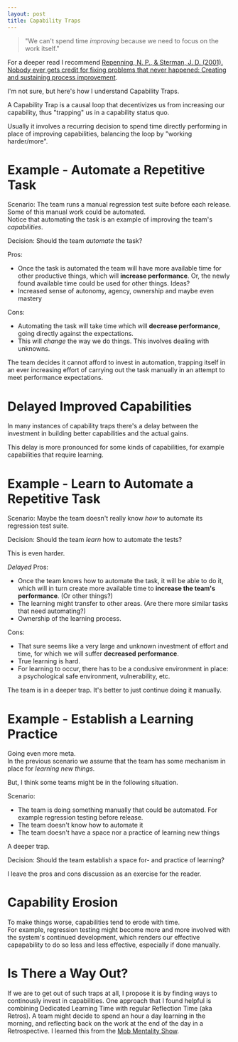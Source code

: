 ```yaml
---
layout: post
title: Capability Traps
---
```


> "We can't spend time _improving_ because we need to focus on the work itself."

For a deeper read I recommend [Repenning, N. P., & Sterman, J. D. (2001). Nobody ever gets credit for fixing problems that never happened: Creating and sustaining process improvement](https://web.mit.edu/nelsonr/www/CMR_Getting_Quality_v1.0.html).

I'm not sure, but here's how I understand Capability Traps.

A Capability Trap is a causal loop that decentivizes us from increasing our capability, thus "trapping" us in a capability status quo.

Usually it involves a recurring decision to spend time directly performing in place of improving capabilities, balancing the loop by "working harder/more".

# Example - Automate a Repetitive Task

Scenario: The team runs a manual regression test suite before each release. Some of this manual work could be automated.  
Notice that automating the task is an example of improving the team's *capabilities*.

Decision: Should the team *automate* the task?

Pros:

- Once the task is automated the team will have more available time for other productive things, which will **increase performance**. Or, the newly found available time could be used for other things. Ideas?
- Increased sense of autonomy, agency, ownership and maybe even mastery

Cons:

- Automating the task will take time which will **decrease performance**, going directly against the expectations.
- This will *change* the way we do things. This involves dealing with unknowns.

The team decides it cannot afford to invest in automation, trapping itself in an ever increasing effort of carrying out the task manually in an attempt to meet performance expectations.

# Delayed Improved Capabilities

In many instances of capability traps there's a delay between the investment in building better capabilities and the actual gains.

This delay is more pronounced for some kinds of capabilities, for example capabilities that require learning.

# Example - Learn to Automate a Repetitive Task

Scenario: Maybe the team doesn't really know *how* to automate its regression test suite.

Decision: Should the team *learn* how to automate the tests?

This is even harder.

*Delayed* Pros:

- Once the team knows how to automate the task, it will be able to do it, which will in turn create more available time to **increase the team's performance**. (Or other things?)
- The learning might transfer to other areas. (Are there more similar tasks that need automating?)
- Ownership of the learning process.

Cons:

- That sure seems like a very large and unknown investment of effort and time, for which we will suffer **decreased performance**.
- True learning is hard.
- For learning to occur, there has to be a condusive environment in place: a psychological safe environment, vulnerability, etc.

The team is in a deeper trap. It's better to just continue doing it manually.

# Example - Establish a Learning Practice

Going even more meta.  
In the previous scenario we assume that the team has some mechanism in place for *learning new things*.

But, I think some teams might be in the following situation.

Scenario:

- The team is doing something manually that could be automated. For example regression testing before release.
- The team doesn't know how to automate it
- The team doesn't have a space nor a practice of learning new things

A deeper trap.

Decision: Should the team establish a space for- and practice of learning?

I leave the pros and cons discussion as an exercise for the reader.

# Capability Erosion

To make things worse, capabilities tend to erode with time.  
For example, regression testing might become more and more involved with the system's continued development, which renders our effective capapability to do so less and less effective, especially if done manually.

# Is There a Way Out?

If we are to get out of such traps at all, I propose it is by finding ways to continously invest in capabilities. One approach that I found helpful is combining Dedicated Learning Time with regular Reflection Time (aka Retros). A team might decide to spend an hour a day learning in the morning, and reflecting back on the work at the end of the day in a Retrospective. I learned this from the [Mob Mentality Show](https://youtu.be/D1ZIJ-QAwMw).
